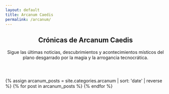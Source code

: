 ```yaml
---
layout: default
title: Arcanum Caedis
permalink: /arcanum/
---
```


<section class="arcanum-section">
  <header class="arcanum-header">
    <h1>Crónicas de Arcanum Caedis</h1>
    <p class="intro">Sigue las últimas noticias, descubrimientos y acontecimientos místicos del plano desgarrado por la magia y la arrogancia tecnocrática.</p>
  </header>

  <div id="arcanum-posts" class="row g-3">
    {% assign arcanum_posts = site.categories.arcanum | sort: 'date' | reverse %}
    {% for post in arcanum_posts %}
      <div class="post-item col-12 col-md-6" style="display: none;">
        <div class="card chulapa-card shadow-sm h-100">
          <div class="row g-0">
            {% if post.image %}
            <div class="col-4 d-none d-md-block">
              <img src="{{ post.image | relative_url }}" class="img-fluid rounded-start" alt="{{ post.title }}">
            </div>
            {% endif %}
            <div class="col">
              <div class="card-body">
                <h2 class="card-title h5"><a href="{{ post.url }}">{{ post.title }}</a></h2>
                <p class="card-text"><small class="text-muted">{{ post.date | date: "%d %B %Y" }}</small></p>
                <p class="card-text">{{ post.excerpt }}</p>
                <a href="{{ post.url }}" class="btn btn-sm btn-outline-secondary">Leer más</a>
              </div>
            </div>
          </div>
        </div>
      </div>
    {% endfor %}
  </div>

  <!-- Controles de paginación -->
  <nav class="pagination-nav mt-4 text-center">
    <ul id="pagination" class="pagination justify-content-center"></ul>
  </nav>
</section>


